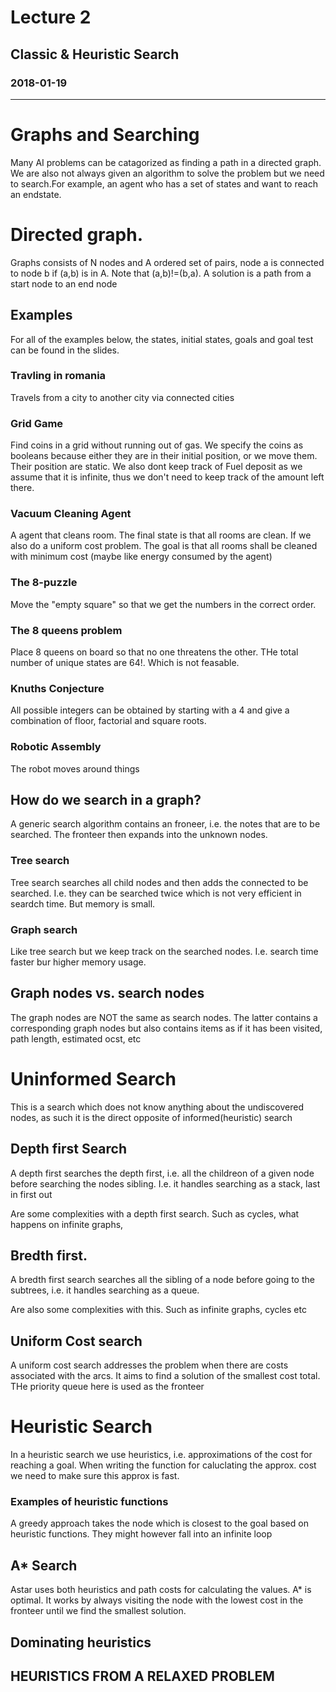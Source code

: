 # Lecture 2
## Classic & Heuristic Search
### 2018-01-19
---
# Graphs and Searching
Many AI problems can be catagorized as finding a path in a directed graph. We are also not always given an algorithm to solve the problem but we need to search.For example, an agent who has a set of states and want to reach an endstate.

# Directed graph.
Graphs consists of N nodes and A ordered set of pairs, node a is connected to node b if (a,b) is in A. Note that (a,b)!=(b,a). A solution is a path from a start node to an end node

## Examples 
For all of the examples below, the states, initial states, goals and goal test can be found in the slides.
 
### Travling in romania
Travels from a city to another city via connected cities

### Grid Game
Find coins in a grid without running out of gas. We specify the coins as booleans because either they are in their initial position, or we move them. Their position are static. We also dont keep track of Fuel deposit as we assume that it is infinite, thus we don't need to keep track of the amount left there.

### Vacuum Cleaning Agent
A agent that cleans room. The final state is that all rooms are clean. If we also do a uniform cost problem. The goal is that all rooms shall be cleaned with minimum cost (maybe like energy consumed by the agent)

### The 8-puzzle
Move the "empty square" so that we get the numbers in the correct order.

### The 8 queens problem
Place 8 queens on board so that no one threatens the other. THe total number of unique states are 64!. Which is not feasable. 

### Knuths Conjecture
All possible integers can be obtained by starting with a 4 and give a combination of floor, factorial and square roots.

### Robotic Assembly
The robot moves around things

## How do we search in a graph?
A generic search algorithm contains an froneer, i.e. the notes that are to be searched. The fronteer then expands into the unknown nodes.

### Tree search
Tree search searches all child nodes and then adds the connected to be searched. I.e. they can be searched twice which is not very efficient in seardch time. But memory is small.

### Graph search
Like tree search but we keep track on the searched nodes. I.e. search time faster bur higher memory usage. 

## Graph nodes vs. search nodes
The graph nodes are NOT the same as search nodes. The latter contains a corresponding graph nodes but also contains items as if it has been visited, path length, estimated ocst, etc

# Uninformed Search
This is a search which does not know anything about the undiscovered nodes, as such it is the direct opposite of informed(heuristic) search

## Depth first Search
A depth first searches the depth first, i.e. all the childreon of a given node before searching the nodes sibling. I.e. it handles searching as a stack, last in first out

Are some complexities with a depth first search. Such as cycles, what happens on infinite graphs, 

## Bredth first. 
A bredth first search searches all the sibling of a node before going to the subtrees, i.e. it handles searching as a queue.

Are also some complexities with this. Such as infinite graphs, cycles etc

## Uniform Cost search
A uniform cost search addresses the problem when there are costs associated with the arcs. It aims to find a solution of the smallest cost total. THe priority queue here is used as the fronteer

# Heuristic Search
In a heuristic search we use heuristics, i.e. approximations of the cost for reaching a goal. When writing the function for caluclating the approx. cost we need to make sure this approx is fast.

### Examples of heuristic functions
A greedy approach takes the node which is closest to the goal based on heuristic functions. They might however fall into an infinite loop

## A* Search
Astar uses both heuristics and path costs for calculating the values. A* is optimal. It works by always visiting the node with the lowest cost in the fronteer until we find the smallest solution.  

## Dominating heuristics


## HEURISTICS FROM A RELAXED PROBLEM



